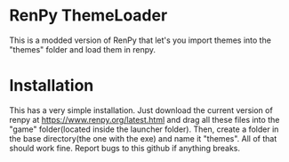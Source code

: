 # RenPy ThemeLoader
This is a modded version of RenPy that let's you import themes into the "themes" folder and load them in renpy.

# Installation
This has a very simple installation. Just download the current version of renpy at https://www.renpy.org/latest.html and drag all these files into the "game" folder(located inside the launcher folder). Then, create a folder in the base directory(the one with the exe) and name it "themes". All of that should work fine. Report bugs to this github if anything breaks.

